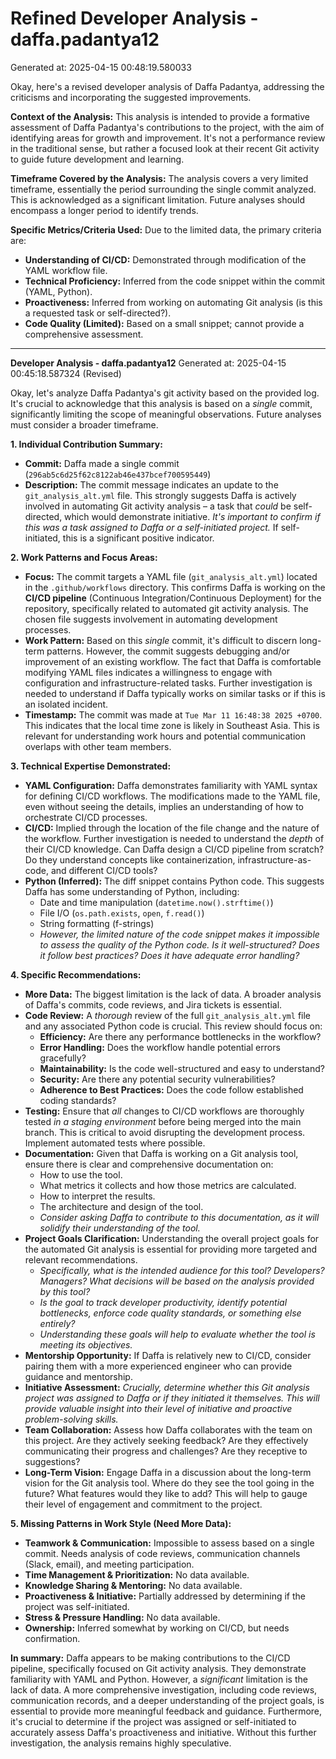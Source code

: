 # Refined Developer Analysis - daffa.padantya12
Generated at: 2025-04-15 00:48:19.580033

Okay, here's a revised developer analysis of Daffa Padantya, addressing the criticisms and incorporating the suggested improvements.

**Context of the Analysis:** This analysis is intended to provide a formative assessment of Daffa Padantya's contributions to the project, with the aim of identifying areas for growth and improvement. It's not a performance review in the traditional sense, but rather a focused look at their recent Git activity to guide future development and learning.

**Timeframe Covered by the Analysis:** The analysis covers a very limited timeframe, essentially the period surrounding the single commit analyzed. This is acknowledged as a significant limitation. Future analyses should encompass a longer period to identify trends.

**Specific Metrics/Criteria Used:** Due to the limited data, the primary criteria are:

*   **Understanding of CI/CD:** Demonstrated through modification of the YAML workflow file.
*   **Technical Proficiency:** Inferred from the code snippet within the commit (YAML, Python).
*   **Proactiveness:** Inferred from working on automating Git analysis (is this a requested task or self-directed?).
*   **Code Quality (Limited):** Based on a small snippet; cannot provide a comprehensive assessment.

---

**Developer Analysis - daffa.padantya12**
Generated at: 2025-04-15 00:45:18.587324 (Revised)

Okay, let's analyze Daffa Padantya's git activity based on the provided log.  It's crucial to acknowledge that this analysis is based on a *single* commit, significantly limiting the scope of meaningful observations. Future analyses must consider a broader timeframe.

**1. Individual Contribution Summary:**

*   **Commit:** Daffa made a single commit (`296ab5c6d25f62c8122ab46e437bcef700595449`)
*   **Description:** The commit message indicates an update to the `git_analysis_alt.yml` file.  This strongly suggests Daffa is actively involved in automating Git activity analysis – a task that *could* be self-directed, which would demonstrate initiative. *It's important to confirm if this was a task assigned to Daffa or a self-initiated project.* If self-initiated, this is a significant positive indicator.

**2. Work Patterns and Focus Areas:**

*   **Focus:** The commit targets a YAML file (`git_analysis_alt.yml`) located in the `.github/workflows` directory. This confirms Daffa is working on the **CI/CD pipeline** (Continuous Integration/Continuous Deployment) for the repository, specifically related to automated git activity analysis. The chosen file suggests involvement in automating development processes.
*   **Work Pattern:**  Based on this *single* commit, it's difficult to discern long-term patterns. However, the commit suggests debugging and/or improvement of an existing workflow. The fact that Daffa is comfortable modifying YAML files indicates a willingness to engage with configuration and infrastructure-related tasks. Further investigation is needed to understand if Daffa typically works on similar tasks or if this is an isolated incident.
*   **Timestamp:** The commit was made at `Tue Mar 11 16:48:38 2025 +0700`. This indicates that the local time zone is likely in Southeast Asia. This is relevant for understanding work hours and potential communication overlaps with other team members.

**3. Technical Expertise Demonstrated:**

*   **YAML Configuration:** Daffa demonstrates familiarity with YAML syntax for defining CI/CD workflows. The modifications made to the YAML file, even without seeing the details, implies an understanding of how to orchestrate CI/CD processes.
*   **CI/CD:** Implied through the location of the file change and the nature of the workflow. Further investigation is needed to understand the *depth* of their CI/CD knowledge. Can Daffa design a CI/CD pipeline from scratch? Do they understand concepts like containerization, infrastructure-as-code, and different CI/CD tools?
*   **Python (Inferred):** The diff snippet contains Python code. This suggests Daffa has some understanding of Python, including:
    *   Date and time manipulation (`datetime.now().strftime()`)
    *   File I/O (`os.path.exists`, `open`, `f.read()`)
    *   String formatting (f-strings)
    *   *However, the limited nature of the code snippet makes it impossible to assess the quality of the Python code. Is it well-structured? Does it follow best practices? Does it have adequate error handling?*

**4. Specific Recommendations:**

*   **More Data:**  The biggest limitation is the lack of data. A broader analysis of Daffa's commits, code reviews, and Jira tickets is essential.
*   **Code Review:** A *thorough* review of the full `git_analysis_alt.yml` file and any associated Python code is crucial. This review should focus on:
    *   **Efficiency:** Are there any performance bottlenecks in the workflow?
    *   **Error Handling:** Does the workflow handle potential errors gracefully?
    *   **Maintainability:** Is the code well-structured and easy to understand?
    *   **Security:** Are there any potential security vulnerabilities?
    *   **Adherence to Best Practices:** Does the code follow established coding standards?
*   **Testing:**  Ensure that *all* changes to CI/CD workflows are thoroughly tested *in a staging environment* before being merged into the main branch. This is critical to avoid disrupting the development process. Implement automated tests where possible.
*   **Documentation:** Given that Daffa is working on a Git analysis tool, ensure there is clear and comprehensive documentation on:
    *   How to use the tool.
    *   What metrics it collects and how those metrics are calculated.
    *   How to interpret the results.
    *   The architecture and design of the tool.
    *   *Consider asking Daffa to contribute to this documentation, as it will solidify their understanding of the tool.*
*   **Project Goals Clarification:** Understanding the overall project goals for the automated Git analysis is essential for providing more targeted and relevant recommendations.
    *   *Specifically, what is the intended audience for this tool?  Developers? Managers?  What decisions will be based on the analysis provided by this tool?*
    *   *Is the goal to track developer productivity, identify potential bottlenecks, enforce code quality standards, or something else entirely?*
    *   *Understanding these goals will help to evaluate whether the tool is meeting its objectives.*
*   **Mentorship Opportunity:** If Daffa is relatively new to CI/CD, consider pairing them with a more experienced engineer who can provide guidance and mentorship.
*   **Initiative Assessment:** *Crucially, determine whether this Git analysis project was assigned to Daffa or if they initiated it themselves. This will provide valuable insight into their level of initiative and proactive problem-solving skills.*
*   **Team Collaboration:** Assess how Daffa collaborates with the team on this project. Are they actively seeking feedback? Are they effectively communicating their progress and challenges? Are they receptive to suggestions?
*   **Long-Term Vision:** Engage Daffa in a discussion about the long-term vision for the Git analysis tool. Where do they see the tool going in the future? What features would they like to add? This will help to gauge their level of engagement and commitment to the project.

**5. Missing Patterns in Work Style (Need More Data):**

*   **Teamwork & Communication:** Impossible to assess based on a single commit. Needs analysis of code reviews, communication channels (Slack, email), and meeting participation.
*   **Time Management & Prioritization:**  No data available.
*   **Knowledge Sharing & Mentoring:** No data available.
*   **Proactiveness & Initiative:** Partially addressed by determining if the project was self-initiated.
*   **Stress & Pressure Handling:** No data available.
*   **Ownership:**  Inferred somewhat by working on CI/CD, but needs confirmation.

**In summary:** Daffa appears to be making contributions to the CI/CD pipeline, specifically focused on Git activity analysis. They demonstrate familiarity with YAML and Python. However, a *significant* limitation is the lack of data. A more comprehensive investigation, including code reviews, communication records, and a deeper understanding of the project goals, is essential to provide more meaningful feedback and guidance. Furthermore, it's crucial to determine if the project was assigned or self-initiated to accurately assess Daffa's proactiveness and initiative. Without this further investigation, the analysis remains highly speculative.
